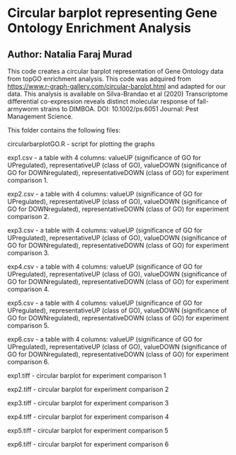 # Circular barplot representing Gene Ontology Enrichment Analysis

## Author: Natalia Faraj Murad

This code creates a circular barplot representation of Gene
Ontology data from topGO enrichment analysis. This code was
adquired from https://www.r-graph-gallery.com/circular-barplot.html
and adapted for our data. This analysis is available on
Silva-Brandao et al (2020) Transcriptome differential co-expression 
reveals distinct molecular response of fall-armyworm strains to DIMBOA.
DOI: 10.1002/ps.6051 Journal: Pest Management Science.

This folder contains the following files:


circularbarplotGO.R - script for plotting the graphs

exp1.csv -  a table with 4 columns: valueUP (significance of GO for UPregulated), representativeUP (class of GO), valueDOWN (significance of GO for DOWNregulated), representativeDOWN (class of GO) for experiment comparison 1.

exp2.csv -  a table with 4 columns: valueUP (significance of GO for UPregulated), representativeUP (class of GO), valueDOWN (significance of GO for DOWNregulated), representativeDOWN (class of GO) for experiment comparison 2.

exp3.csv -  a table with 4 columns: valueUP (significance of GO for UPregulated), representativeUP (class of GO), valueDOWN (significance of GO for DOWNregulated), representativeDOWN (class of GO) for experiment comparison 3.

exp4.csv -  a table with 4 columns: valueUP (significance of GO for UPregulated), representativeUP (class of GO), valueDOWN (significance of GO for DOWNregulated), representativeDOWN (class of GO) for experiment comparison 4.

exp5.csv -  a table with 4 columns: valueUP (significance of GO for UPregulated), representativeUP (class of GO), valueDOWN (significance of GO for DOWNregulated), representativeDOWN (class of GO) for experiment comparison 5.

exp6.csv -  a table with 4 columns: valueUP (significance of GO for UPregulated), representativeUP (class of GO), valueDOWN (significance of GO for DOWNregulated), representativeDOWN (class of GO) for experiment comparison 6.


exp1.tiff - circular barplot for experiment comparison 1

exp2.tiff - circular barplot for experiment comparison 2

exp3.tiff - circular barplot for experiment comparison 3

exp4.tiff - circular barplot for experiment comparison 4

exp5.tiff - circular barplot for experiment comparison 5

exp6.tiff - circular barplot for experiment comparison 6
